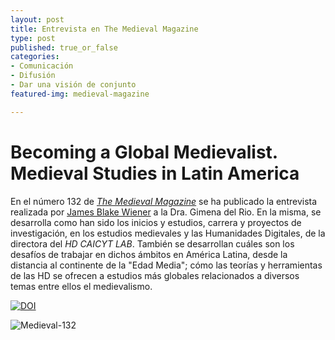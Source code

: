 ```yaml
---
layout: post
title: Entrevista en The Medieval Magazine
type: post
published: true_or_false
categories:
- Comunicación
- Difusión
- Dar una visión de conjunto
featured-img: medieval-magazine

---
```


# Becoming a Global Medievalist. Medieval Studies in Latin America

En el número 132 de *<a href="https://www.themedievalmagazine.com/" target="_blank">The Medieval Magazine</a>* se ha publicado la entrevista realizada por <a href="https://www.ancient.eu/user/jbw288/" target="_blank">James Blake Wiener</a> a la Dra. Gimena del Rio. En la misma, se desarrolla como han sido los inicios y estudios, carrera y proyectos de investigación, en los estudios medievales y las Humanidades Digitales, de la directora del *HD CAICYT LAB*. También se desarrollan cuáles son los desafíos de trabajar en dichos ámbitos en América Latina, desde la distancia al continente de la "Edad Media"; cómo las teorías y herramientas de las HD se ofrecen a estudios más globales relacionados a diversos temas entre ellos el medievalismo.

[![DOI](https://zenodo.org/badge/DOI/10.5281/zenodo.3689632.svg)](https://doi.org/10.5281/zenodo.3689632)

![Medieval-132](/assets/img/posts/medieval-magazine1.jpg)
